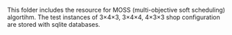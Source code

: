 This folder includes the resource for MOSS (multi-objective soft scheduling) algortihm. The test instances of 3×4×3, 3×4×4, 4×3×3 shop configuration are stored with sqlite databases. 
